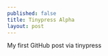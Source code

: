```yaml
---
published: false
title: Tinypress Alpha
layout: post
---
```

My first GitHub post via tinypress